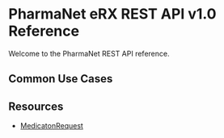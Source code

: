 # PharmaNet eRX REST API v1.0 Reference

Welcome to the PharmaNet REST API reference.

## Common Use Cases

## Resources

- [MedicatonRequest](MedicationRequest.md)
